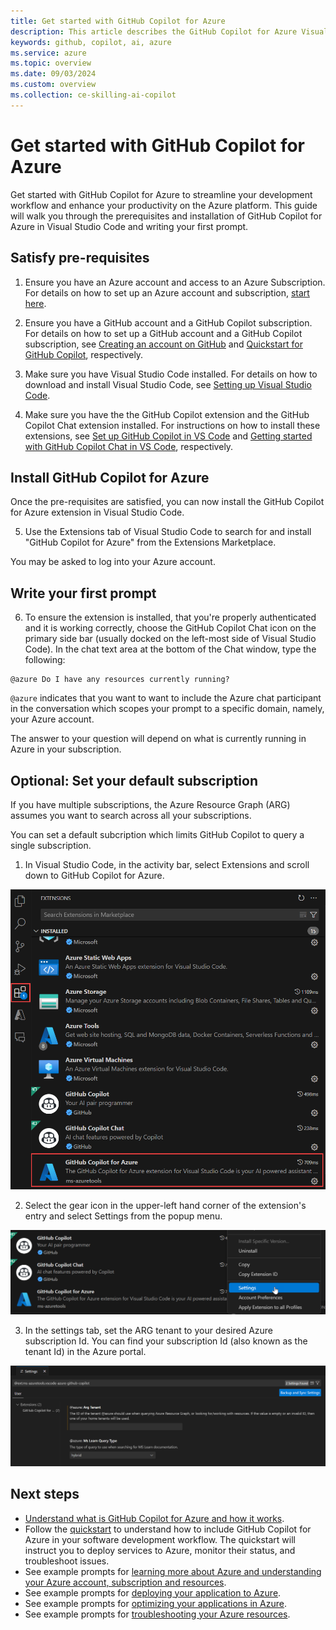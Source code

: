 ```yaml
---
title: Get started with GitHub Copilot for Azure
description: This article describes the GitHub Copilot for Azure Visual Studio Code extension, the requirements, and installation procedure.
keywords: github, copilot, ai, azure
ms.service: azure
ms.topic: overview
ms.date: 09/03/2024
ms.custom: overview
ms.collection: ce-skilling-ai-copilot
---
```


# Get started with GitHub Copilot for Azure

Get started with GitHub Copilot for Azure to streamline your development workflow and enhance your productivity on the Azure platform. This guide will walk you through the prerequisites and installation of GitHub Copilot for Azure in Visual Studio Code and writing your first prompt.

## Satisfy pre-requisites 

1. Ensure you have an Azure account and access to an Azure Subscription. For details on how to set up an Azure account and subscription, [start here](https://azure.microsoft.com/pricing/purchase-options/azure-account).

2. Ensure you have a GitHub account and a GitHub Copilot subscription. For details on how to set up a GitHub account and a GitHub Copilot subscription, see [Creating an account on GitHub](https://docs.github.com/en/get-started/start-your-journey/creating-an-account-on-github) and [Quickstart for GitHub Copilot](https://docs.github.com/en/copilot/quickstart), respectively.

3. Make sure you have Visual Studio Code installed. For details on how to download and install Visual Studio Code, see [Setting up Visual Studio Code](https://code.visualstudio.com/docs/setup/setup-overview).

4. Make sure you have the the GitHub Copilot extension and the GitHub Copilot Chat extension installed. For instructions on how to install these extensions, see [Set up GitHub Copilot in VS Code](https://code.visualstudio.com/docs/copilot/setup) and [Getting started with GitHub Copilot Chat in VS Code](https://code.visualstudio.com/docs/copilot/getting-started-chat), respectively.

## Install GitHub Copilot for Azure

Once the pre-requisites are satisfied, you can now install the GitHub Copilot for Azure extension in Visual Studio Code.

5. Use the Extensions tab of Visual Studio Code to search for and install "GitHub Copilot for Azure" from the Extensions Marketplace.

You may be asked to log into your Azure account.

## Write your first prompt

6. To ensure the extension is installed, that you're properly authenticated and it is working correctly, choose the GitHub Copilot Chat icon on the primary side bar (usually docked on the left-most side of Visual Studio Code). In the chat text area at the bottom of the Chat window, type the following:

```
@azure Do I have any resources currently running?
```

`@azure` indicates that you want to want to include the Azure chat participant in the conversation which scopes your prompt to a specific domain, namely, your Azure account.

The answer to your question will depend on what is currently running in Azure in your subscription. 

## Optional: Set your default subscription

If you have multiple subscriptions, the Azure Resource Graph (ARG) assumes you want to search across all your subscriptions.
 
You can set a default subcription which limits GitHub Copilot to query a single subscription.

1. In Visual Studio Code, in the activity bar, select Extensions and scroll down to GitHub Copilot for Azure.

![Screenshot displaying Visual Studio Code's activity bar with Extensions selected, and displaying the option for GitHub Copilot for Azure.](media/getstarted-extensions.png)

2. Select the gear icon in the upper-left hand corner of the extension's entry and select Settings from the popup menu.

![Screenshot displaying the popup menu for GitHub Copilot for Azure.](media/getstarted-settings.png)

3. In the settings tab, set the ARG tenant to your desired Azure subscription Id. You can find your subscription Id (also known as the tenant Id) in the Azure portal.

![Screenshot displaying the Settings tab with an option to set the ARG tenant.](media/getstarted-arg-tenant.png)


## Next steps

- [Understand what is GitHub Copilot for Azure and how it works](introduction.md).
- Follow the [quickstart](quickstart-build-deploy-applications.md) to understand how to include GitHub Copilot for Azure in your software development workflow. The quickstart will instruct you to deploy services to Azure, monitor their status, and troubleshoot issues.
- See example prompts for [learning more about Azure and understanding your Azure account, subscription and resources](learn-examples.md).
- See example prompts for [deploying your application to Azure](deploy-examples.md).
- See example prompts for [optimizing your applications in Azure](optimize-examples.md).
- See example prompts for [troubleshooting your Azure resources](troubleshoot-examples.md).